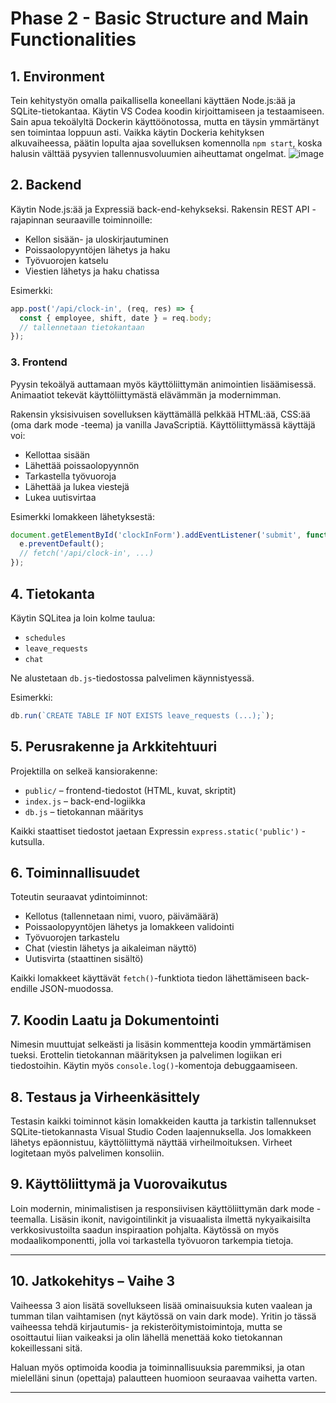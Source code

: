 # Phase 2 - Basic Structure and Main Functionalities

## 1. Environment
Tein kehitystyön omalla paikallisella koneellani käyttäen Node.js:ää ja SQLite-tietokantaa. Käytin VS Codea koodin kirjoittamiseen ja testaamiseen. Sain apua tekoälyltä Dockerin käyttöönotossa, mutta en täysin ymmärtänyt sen toimintaa loppuun asti. Vaikka käytin Dockeria kehityksen alkuvaiheessa, päätin lopulta ajaa sovelluksen komennolla `npm start`, koska halusin välttää pysyvien tallennusvoluumien aiheuttamat ongelmat.
![image](https://github.com/user-attachments/assets/d9b1154a-d2c6-492c-a98d-657eedd6b7ec)

## 2. Backend
Käytin Node.js:ää ja Expressiä back-end-kehykseksi. Rakensin REST API -rajapinnan seuraaville toiminnoille:

- Kellon sisään- ja uloskirjautuminen
- Poissaolopyyntöjen lähetys ja haku
- Työvuorojen katselu
- Viestien lähetys ja haku chatissa

Esimerkki:
```js
app.post('/api/clock-in', (req, res) => {
  const { employee, shift, date } = req.body;
  // tallennetaan tietokantaan
});
```
### 3. Frontend

Pyysin tekoälyä auttamaan myös käyttöliittymän animointien lisäämisessä. Animaatiot tekevät käyttöliittymästä elävämmän ja modernimman.

Rakensin yksisivuisen sovelluksen käyttämällä pelkkää HTML:ää, CSS:ää (oma dark mode -teema) ja vanilla JavaScriptiä. Käyttöliittymässä käyttäjä voi:

- Kellottaa sisään
- Lähettää poissaolopyynnön
- Tarkastella työvuoroja
- Lähettää ja lukea viestejä
- Lukea uutisvirtaa

Esimerkki lomakkeen lähetyksestä:
```js
document.getElementById('clockInForm').addEventListener('submit', function(e) {
  e.preventDefault();
  // fetch('/api/clock-in', ...)
});
```

## 4. Tietokanta

Käytin SQLitea ja loin kolme taulua:

- `schedules`
- `leave_requests`
- `chat`

Ne alustetaan `db.js`-tiedostossa palvelimen käynnistyessä.

Esimerkki:
```js
db.run(`CREATE TABLE IF NOT EXISTS leave_requests (...);`);
```

## 5. Perusrakenne ja Arkkitehtuuri

Projektilla on selkeä kansiorakenne:

- `public/` – frontend-tiedostot (HTML, kuvat, skriptit)
- `index.js` – back-end-logiikka
- `db.js` – tietokannan määritys

Kaikki staattiset tiedostot jaetaan Expressin `express.static('public')` -kutsulla.

## 6. Toiminnallisuudet

Toteutin seuraavat ydintoiminnot:

- Kellotus (tallennetaan nimi, vuoro, päivämäärä)
- Poissaolopyyntöjen lähetys ja lomakkeen validointi
- Työvuorojen tarkastelu
- Chat (viestin lähetys ja aikaleiman näyttö)
- Uutisvirta (staattinen sisältö)

Kaikki lomakkeet käyttävät `fetch()`-funktiota tiedon lähettämiseen back-endille JSON-muodossa.

## 7. Koodin Laatu ja Dokumentointi

Nimesin muuttujat selkeästi ja lisäsin kommentteja koodin ymmärtämisen tueksi. Erottelin tietokannan määrityksen ja palvelimen logiikan eri tiedostoihin. Käytin myös `console.log()`-komentoja debuggaamiseen.

## 8. Testaus ja Virheenkäsittely

Testasin kaikki toiminnot käsin lomakkeiden kautta ja tarkistin tallennukset SQLite-tietokannasta Visual Studio Coden laajennuksella. Jos lomakkeen lähetys epäonnistuu, käyttöliittymä näyttää virheilmoituksen. Virheet logitetaan myös palvelimen konsoliin.

## 9. Käyttöliittymä ja Vuorovaikutus

Loin modernin, minimalistisen ja responsiivisen käyttöliittymän dark mode -teemalla. Lisäsin ikonit, navigointilinkit ja visuaalista ilmettä nykyaikaisilta verkkosivustoilta saadun inspiraation pohjalta. Käytössä on myös modaalikomponentti, jolla voi tarkastella työvuoron tarkempia tietoja.

---


## 10. Jatkokehitys – Vaihe 3

Vaiheessa 3 aion lisätä sovellukseen lisää ominaisuuksia kuten vaalean ja tumman tilan vaihtamisen (nyt käytössä on vain dark mode). Yritin jo tässä vaiheessa tehdä kirjautumis- ja rekisteröitymistoimintoja, mutta se osoittautui liian vaikeaksi ja olin lähellä menettää koko tietokannan kokeillessani sitä.

Haluan myös optimoida koodia ja toiminnallisuuksia paremmiksi, ja otan mielelläni sinun (opettaja) palautteen huomioon seuraavaa vaihetta varten.

---
